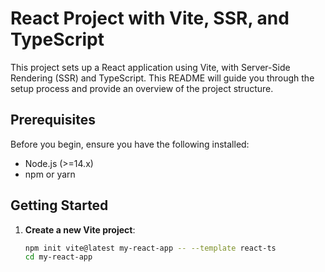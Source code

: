 # React Project with Vite, SSR, and TypeScript

This project sets up a React application using Vite, with Server-Side Rendering (SSR) and TypeScript. This README will guide you through the setup process and provide an overview of the project structure.

## Prerequisites

Before you begin, ensure you have the following installed:
- Node.js (>=14.x)
- npm or yarn

## Getting Started

1. **Create a new Vite project**:
   ```bash
   npm init vite@latest my-react-app -- --template react-ts
   cd my-react-app

